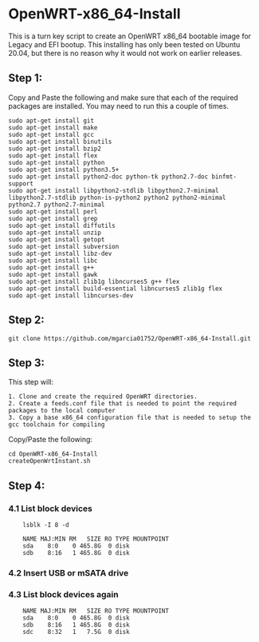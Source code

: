 # OpenWRT-x86_64-Install

This is a turn key script to create an OpenWRT x86_64 bootable image for Legacy and EFI bootup. This installing has only been tested on Ubuntu 20.04, but there is no reason why it would not work on earlier releases.

## Step 1:

  Copy and Paste the following and make sure that each of the required packages are installed. You may need to run this a couple of times.

	sudo apt-get install git
	sudo apt-get install make
	sudo apt-get install gcc
	sudo apt-get install binutils
	sudo apt-get install bzip2
	sudo apt-get install flex
	sudo apt-get install python
	sudo apt-get install python3.5+
	sudo apt-get install python2-doc python-tk python2.7-doc binfmt-support
	sudo apt-get install libpython2-stdlib libpython2.7-minimal libpython2.7-stdlib python-is-python2 python2 python2-minimal python2.7 python2.7-minimal
	sudo apt-get install perl
	sudo apt-get install grep
	sudo apt-get install diffutils
	sudo apt-get install unzip
	sudo apt-get install getopt
	sudo apt-get install subversion
	sudo apt-get install libz-dev
	sudo apt-get install libc
	sudo apt-get install g++
	sudo apt-get install gawk
	sudo apt-get install zlib1g libncurses5 g++ flex
	sudo apt-get install build-essential libncurses5 zlib1g flex
	sudo apt-get install libncurses-dev


## Step 2:

	git clone https://github.com/mgarcia01752/OpenWRT-x86_64-Install.git


## Step 3:

  This step will: 
  	
  	1. Clone and create the required OpenWRT directories.
  	2. Create a feeds.conf file that is needed to point the required packages to the local computer
  	3. Copy a base x86_64 configuration file that is needed to setup the gcc toolchain for compiling

  Copy/Paste the following:
  
	cd OpenWRT-x86_64-Install
	createOpenWrtInstant.sh

## Step 4:
	
### 4.1 List block devices
	
		lsblk -I 8 -d
		
		NAME MAJ:MIN RM   SIZE RO TYPE MOUNTPOINT
		sda    8:0    0 465.8G  0 disk 
		sdb    8:16   1 465.8G  0 disk 
	
### 4.2 Insert USB or mSATA drive
		
### 4.3 List block devices again
	
		NAME MAJ:MIN RM   SIZE RO TYPE MOUNTPOINT
		sda    8:0    0 465.8G  0 disk 
		sdb    8:16   1 465.8G  0 disk 
		sdc    8:32   1   7.5G  0 disk
		
	


